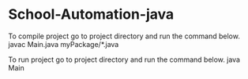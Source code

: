 # School-Automation-java
To compile project go to project directory and run the command below.
  javac Main.java myPackage/*.java
  
To run project go to project directory and run the command below.
  java Main
